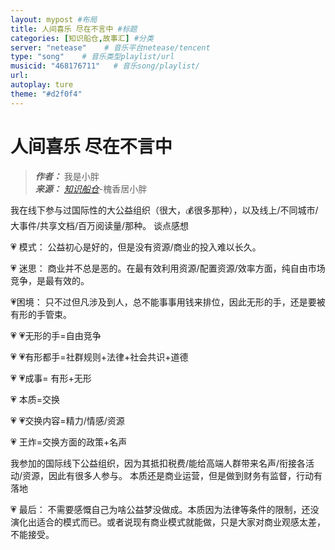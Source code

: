 ```yaml
---
layout: mypost #布局
title: 人间喜乐 尽在不言中 #标题
categories: [知识船仓,故事汇] #分类
server: "netease"    # 音乐平台netease/tencent
type: "song"    # 音乐类型playlist/url
musicid: "468176711"   # 音乐song/playlist/
url:
autoplay: ture
theme: "#d2f0f4"
---
```


# 人间喜乐 尽在不言中

> ***作者：*** 我是小胖   
> ***来源：*** *[知识船仓](https://ifree8.com)*-槐香居小胖


我在线下参与过国际性的大公益组织（很大，💰很多那种），以及线上/不同城市/大事件/共享文档/百万阅读量/那种。 谈点感想

:heartpulse: 模式：
公益初心是好的，但是没有资源/商业的投入难以长久。

:heartpulse: 迷思：
商业并不总是恶的。在最有效利用资源/配置资源/效率方面，纯自由市场竞争，是最有效的。

:heartpulse:困境：
只不过但凡涉及到人，总不能事事用钱来排位，因此无形的手，还是要被有形的手管束。

:heartpulse: :heartpulse:无形的手=自由竞争

:heartpulse: :heartpulse:有形都手=社群规则+法律+社会共识+道德

:heartpulse: :heartpulse:成事= 有形+无形

:heartpulse: 本质=交换

:heartpulse: :heartpulse:交换内容=精力/情感/资源

:heartpulse: 王炸=交换方面的政策+名声

我参加的国际线下公益组织，因为其抵扣税费/能给高端人群带来名声/衔接各活动/资源，因此有很多人参与。 本质还是商业运营，但是做到财务有监督，行动有落地

:heartpulse: 最后： 不需要感慨自己为啥公益梦没做成。本质因为法律等条件的限制，还没演化出适合的模式而已。或者说现有商业模式就能做，只是大家对商业观感太差，不能接受。